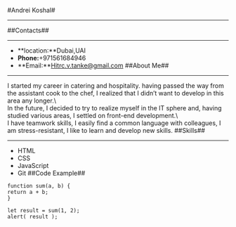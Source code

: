 #Andrei Koshal#
****
##Contacts##
****
- **location:**Dubai,UAI
- **Phone:**+971561684946
- **Email:**Hitrc.v.tanke@gmail.com
##About Me## 
****
I started my career in catering and hospitality. having passed the way from the assistant cook to the chef, I realized that I didn’t want to develop in this area any longer.\  
 In the future, I decided to try to realize myself in the IT sphere and, having studied various areas, I settled on front-end development.\  
  I have teamwork skills, I easily find a common language with colleagues, I am stress-resistant, I like to learn and develop new skills.
  ##Skills##
  ****
  - HTML
  - CSS
  - JavaScript
  - Git
  ##Code Example##
  ```
  function sum(a, b) {
  return a + b;
}

let result = sum(1, 2);
alert( result );
```
